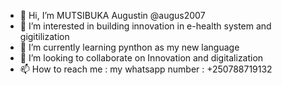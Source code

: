 - 👋 Hi, I’m MUTSIBUKA Augustin @augus2007
- 👀 I’m interested in building innovation in e-health system and gigitilization 
- 🌱 I’m currently learning pynthon as my new language
- 💞️ I’m looking to collaborate on Innovation and digitalization
- 📫 How to reach me : my whatsapp number : +250788719132

<!---
augus2007/augus2007 is a ✨ special ✨ repository because its `README.md` (this file) appears on your GitHub profile.
You can click the Preview link to take a look at your changes.
--->
